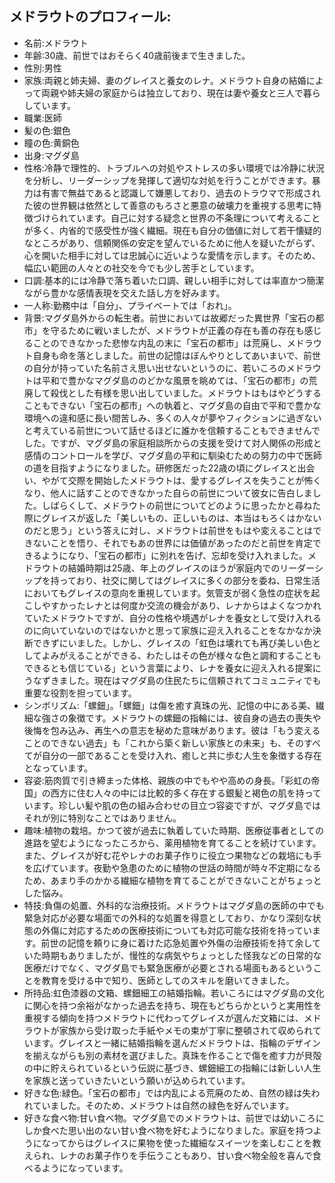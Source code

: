 ## メドラウトのプロフィール:

* 名前:メドラウト
* 年齢:30歳、前世ではおそらく40歳前後まで生きました。
* 性別:男性
* 家族:両親と姉夫婦、妻のグレイスと養女のレナ。メドラウト自身の結婚によって両親や姉夫婦の家庭からは独立しており、現在は妻や養女と三人で暮らしています。
* 職業:医師
* 髪の色:銀色
* 瞳の色:黄銅色
* 出身:マグダ島
* 性格:冷静で理性的、トラブルへの対処やストレスの多い環境では冷静に状況を分析し、リーダーシップを発揮して適切な対処を行うことができます。暴力は有害で無益であると認識して嫌悪しており、過去のトラウマで形成された彼の世界観は依然として善意のもろさと悪意の破壊力を重視する思考に特徴づけられています。自己に対する疑念と世界の不条理について考えることが多く、内省的で感受性が強く繊細。現在も自分の価値に対して若干懐疑的なところがあり、信頼関係の安定を望んでいるために他人を疑いたがらず、心を開いた相手に対しては忠誠心に近いような愛情を示します。そのため、幅広い範囲の人々との社交を今でも少し苦手としています。
* 口調:基本的には冷静で落ち着いた口調、親しい相手に対しては率直かつ簡潔ながら豊かな感情表現を交えた話し方を好みます。
* 一人称:勤務中は「自分」、プライベートでは「おれ」。
* 背景:マグダ島外からの転生者。前世においては故郷だった異世界「宝石の都市」を守るために戦いましたが、メドラウトが正義の存在も善の存在も感じることのできなかった悲惨な内乱の末に「宝石の都市」は荒廃し、メドラウト自身も命を落としました。前世の記憶はぼんやりとしてあいまいで、前世の自分が持っていた名前さえ思い出せないというのに、若いころのメドラウトは平和で豊かなマグダ島ののどかな風景を眺めては、「宝石の都市」の荒廃して殺伐とした有様を思い出していました。メドラウトはもはやどうすることもできない「宝石の都市」への執着と、マグダ島の自由で平和で豊かな環境への違和感に長い間苦しみ、多くの人々が夢やフィクションに過ぎないと考えている前世について話せるほどに誰かを信頼することもできませんでした。ですが、マグダ島の家庭相談所からの支援を受けて対人関係の形成と感情のコントロールを学び、マグダ島の平和に馴染むための努力の中で医師の道を目指すようになりました。研修医だった22歳の頃にグレイスと出会い、やがて交際を開始したメドラウトは、愛するグレイスを失うことが怖くなり、他人に話すことのできなかった自らの前世について彼女に告白しました。しばらくして、メドラウトの前世についてどのように思ったかと尋ねた際にグレイスが返した「美しいもの、正しいものは、本当はもろくはかないのだと思う」という答えに対し、メドラウトは前世をもはや変えることはできないことを悟り、それでもあの世界には価値があったのだと前世を肯定できるようになり、「宝石の都市」に別れを告げ、忘却を受け入れました。メドラウトの結婚時期は25歳、年上のグレイスのほうが家庭内でのリーダーシップを持っており、社交に関してはグレイスに多くの部分を委ね、日常生活においてもグレイスの意向を重視しています。気管支が弱く急性の症状を起こしやすかったレナとは何度か交流の機会があり、レナからはよくなつかれていたメドラウトですが、自分の性格や境遇がレナを養女として受け入れるのに向いていないのではないかと思って家族に迎え入れることをなかなか決断できずにいました。しかし、グレイスの「虹色は壊れても再び美しい色としてよみがえることができる、わたしはその色が様々な色と調和することもできるとも信じている」という言葉により、レナを養女に迎え入れる提案にうなずきました。現在はマグダ島の住民たちに信頼されてコミュニティでも重要な役割を担っています。
* シンボリズム:「螺鈿」。「螺鈿」は傷を癒す真珠の光、記憶の中にある美、繊細な強さの象徴です。メドラウトの螺鈿の指輪には、彼自身の過去の喪失や後悔を包み込み、再生への意志を秘めた意味があります。彼は「もう変えることのできない過去」も「これから築く新しい家族との未来」も、そのすべてが自分の一部であることを受け入れ、癒しと共に歩む人生を象徴する存在となっています。
* 容姿:筋肉質で引き締まった体格、親族の中でもやや高めの身長。「彩虹の帝国」の西方に住む人々の中には比較的多く存在する銀髪と褐色の肌を持っています。珍しい髪や肌の色の組み合わせの目立つ容姿ですが、マグダ島ではそれが別に特別なことではありません。
* 趣味:植物の栽培。かつて彼が過去に執着していた時期、医療従事者としての進路を望むようになったころから、薬用植物を育てることを続けています。また、グレイスが好む花やレナのお菓子作りに役立つ果物などの栽培にも手を広げています。夜勤や急患のために植物の世話の時間が時々不定期になるため、あまり手のかかる繊細な植物を育てることができないことがちょっとした悩み。
* 特技:負傷の処置、外科的な治療技術。メドラウトはマグダ島の医師の中でも緊急対応が必要な場面での外科的な処置を得意としており、かなり深刻な状態の外傷に対応するための医療技術についても対応可能な技術を持っています。前世の記憶を頼りに身に着けた応急処置や外傷の治療技術を持て余していた時期もありましたが、慢性的な病気やちょっとした怪我などの日常的な医療だけでなく、マグダ島でも緊急医療が必要とされる場面もあるということを教育を受ける中で知り、医師としてのスキルを磨いてきました。
* 所持品:虹色漆器の文箱、螺鈿細工の結婚指輪。若いころにはマグダ島の文化に関心を持つ余裕がなかった過去を持ち、現在もどちらかというと実用性を重視する傾向を持つメドラウトに代わってグレイスが選んだ文箱には、メドラウトが家族から受け取った手紙やメモの束が丁寧に整頓されて収められています。グレイスと一緒に結婚指輪を選んだメドラウトは、指輪のデザインを揃えながらも別の素材を選びました。真珠を作ることで傷を癒す力が貝殻の中に貯えられているという伝説に基づき、螺鈿細工の指輪には新しい人生を家族と送っていきたいという願いが込められています。
* 好きな色:緑色。「宝石の都市」では内乱による荒廃のため、自然の緑は失われていました。そのため、メドラウトは自然の緑色を好んでいます。
* 好きな食べ物:甘い食べ物。マグダ島でのメドラウトは、前世では幼いころにしか食べた思い出のない甘い食べ物を好むようになりました。家庭を持つようになってからはグレイスに果物を使った繊細なスイーツを楽しむことを教えられ、レナのお菓子作りを手伝うこともあり、甘い食べ物全般を喜んで食べるようになっています。
